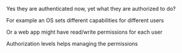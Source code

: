 ---
---

Yes they are authenticated now, yet what they are authorized to do? 

For example an OS sets different capabilities for different users 

Or a web app might have read/write permissions for each user 

Authorization levels helps managing the permissions 

